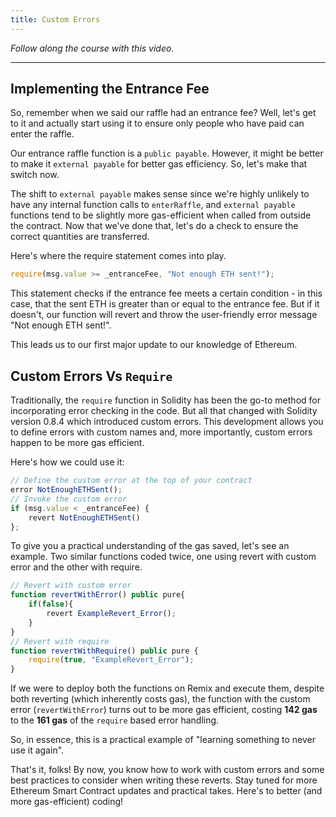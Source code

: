 ```yaml
---
title: Custom Errors
---
```


_Follow along the course with this video._



---

## Implementing the Entrance Fee

So, remember when we said our raffle had an entrance fee? Well, let's get to it and actually start using it to ensure only people who have paid can enter the raffle.

Our entrance raffle function is a `public payable`. However, it might be better to make it `external payable` for better gas efficiency. So, let's make that switch now.

The shift to `external payable` makes sense since we're highly unlikely to have any internal function calls to `enterRaffle`, and `external payable` functions tend to be slightly more gas-efficient when called from outside the contract. Now that we've done that, let's do a check to ensure the correct quantities are transferred.

Here's where the require statement comes into play.

```js
require(msg.value >= _entranceFee, "Not enough ETH sent!");
```

This statement checks if the entrance fee meets a certain condition - in this case, that the sent ETH is greater than or equal to the entrance fee. But if it doesn't, our function will revert and throw the user-friendly error message "Not enough ETH sent!".

This leads us to our first major update to our knowledge of Ethereum.

## Custom Errors Vs `Require`

Traditionally, the `require` function in Solidity has been the go-to method for incorporating error checking in the code. But all that changed with Solidity version 0.8.4 which introduced custom errors. This development allows you to define errors with custom names and, more importantly, custom errors happen to be more gas efficient.

Here's how we could use it:

```js
// Define the custom error at the top of your contract
error NotEnoughETHSent();
// Invoke the custom error
if (msg.value < _entranceFee) {
    revert NotEnoughETHSent()
};
```

To give you a practical understanding of the gas saved, let's see an example. Two similar functions coded twice, one using revert with custom error and the other with require.

```js
// Revert with custom error
function revertWithError() public pure{
    if(false){
        revert ExampleRevert_Error();
    }
}
// Revert with require
function revertWithRequire() public pure {
    require(true, "ExampleRevert_Error");
}
```

If we were to deploy both the functions on Remix and execute them, despite both reverting (which inherently costs gas), the function with the custom error (`revertWithError`) turns out to be more gas efficient, costing **142 gas** to the **161 gas** of the `require` based error handling.

So, in essence, this is a practical example of "learning something to never use it again".

That's it, folks! By now, you know how to work with custom errors and some best practices to consider when writing these reverts. Stay tuned for more Ethereum Smart Contract updates and practical takes. Here's to better (and more gas-efficient) coding!

